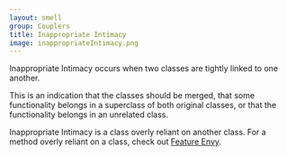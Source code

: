 ```yaml
---
layout: smell
group: Couplers
title: Inappropriate Intimacy
image: inappropriateIntimacy.png
---
```

Inappropriate Intimacy occurs when two classes are tightly linked to one another.

This is an indication that the classes should be merged, that some functionality belongs in a superclass of both original classes, or that the functionality belongs in an unrelated class.

Inappropriate Intimacy is a class overly reliant on another class. For a method overly reliant on a class, check out [Feature Envy](feature-envy).
